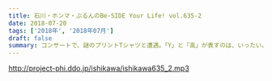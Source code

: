 ```yaml
---
title: 石川・ホンマ・ぶるんのBe-SIDE Your Life! vol.635-2
date: 2018-07-20
tags: ['2018年', '2018年07月']
draft: false
summary: コンサートで、謎のプリントTシャツと遭遇。「Y」と「高」が表すのは、いったい。。。KAGAWA
---
```


http://project-phi.ddo.jp/ishikawa/ishikawa635_2.mp3
